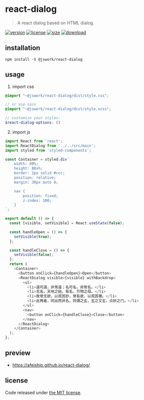 # react-dialog
> A react dialog based on HTML dialog.

[![version][version-image]][version-url]
[![license][license-image]][license-url]
[![size][size-image]][size-url]
[![download][download-image]][download-url]

## installation
```shell
npm install -S @jswork/react-dialog
```

## usage
1. import css
  ```scss
  @import "~@jswork/react-dialog/dist/style.css";

  // or use sass
  @import "~@jswork/react-dialog/dist/style.scss";

  // customize your styles:
  $react-dialog-options: ()
  ```
2. import js
  ```js
  import React from 'react';
  import ReactDialog from '../../src/main';
  import styled from 'styled-components';

  const Container = styled.div`
      width: 80%;
      height: 80vh;
      border: 1px solid #ccc;
      position: relative;
      margin: 30px auto 0;

      nav {
          position: fixed;
          z-index: 100;
      }
  `;

  export default () => {
    const [visible, setVisible] = React.useState(false);

    const handleOpen = () => {
      setVisible(true);
    };

    const handleClose = () => {
      setVisible(false);
    };
    return (
      <Container>
        <button onClick={handleOpen}>Open</button>
        <ReactDialog visible={visible} withBackdrop>
          <ul>
            <li>道可道，非常道；名可名，非常名。</li>
            <li>无名，天地之始，有名，万物之母。</li>
            <li>故常无欲，以观其妙，常有欲，以观其徼。</li>
            <li>此两者，同出而异名，同谓之玄，玄之又玄，众妙之门。</li>
          </ul>
          <nav>
            <button onClick={handleClose}>Close</button>
          </nav>
        </ReactDialog>
      </Container>
    );
  };

  ```

## preview
- https://afeiship.github.io/react-dialog/

## license
Code released under [the MIT license](https://github.com/afeiship/react-dialog/blob/master/LICENSE.txt).

[version-image]: https://img.shields.io/npm/v/@jswork/react-dialog
[version-url]: https://npmjs.org/package/@jswork/react-dialog

[license-image]: https://img.shields.io/npm/l/@jswork/react-dialog
[license-url]: https://github.com/afeiship/react-dialog/blob/master/LICENSE.txt

[size-image]: https://img.shields.io/bundlephobia/minzip/@jswork/react-dialog
[size-url]: https://github.com/afeiship/react-dialog/blob/master/dist/react-dialog.min.js

[download-image]: https://img.shields.io/npm/dm/@jswork/react-dialog
[download-url]: https://www.npmjs.com/package/@jswork/react-dialog
